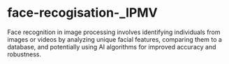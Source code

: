 # face-recogisation-_IPMV
Face recognition in image processing involves identifying individuals from images or videos by analyzing unique facial features, comparing them to a database, and potentially using AI algorithms for improved accuracy and robustness. 
